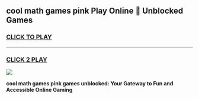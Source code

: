
## cool math games pink Play Online 👋 Unblocked Games
<h3>
<a href="https://news.freeplayer.one?title=cool_math_games_pink&ref=17CMG">CLICK TO PLAY</a></h3>
<hr>

<h3>
<a href="https://news.freeplayer.one?title=cool_math_games_pink&ref=17CMG">CLICK 2 PLAY</a>
  
</h3>

<a href="https://news.freeplayer.one?title=cool_math_games_pink&ref=17CMG/"><img src="https://clearcache.store/games.png"></a>


**cool math games pink games unblocked: Your Gateway to Fun and Accessible Online Gaming**
